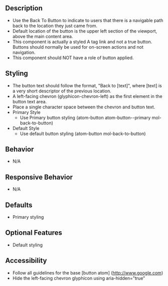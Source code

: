 ﻿## Description
- Use the Back To Button to indicate to users that there is a navigable path back to the location they just came from. 
- Default location of the button is the upper left section of the viewport, above the main content area.
- This component is actually a styled A tag link and not a true button. Buttons should normally be used for on-screen actions and not navigation. 
- This component should NOT have a role of button applied. 

## Styling
- The button text should follow the format, "Back to [text]", where [text] is a very short descriptor of the previous location.
- A left-facing chevron (glyphicon-chevron-left) as the first element in the button text area.
- Place a single character space between the chevron and button text.
- Primary Style
  - Use Primary button styling (atom-button atom-button--primary mol-back-to-button)
- Default Style
  - Use default button styling (atom-button mol-back-to-button)

## Behavior
- N/A

## Responsive Behavior
- N/A

## Defaults
- Primary styling

## Optional Features
- Default styling

## Accessibility
- Follow all guidelines for the base [button atom] (http://www.google.com)
- Hide the left-facing chevron glyphicon using aria-hidden="true"
